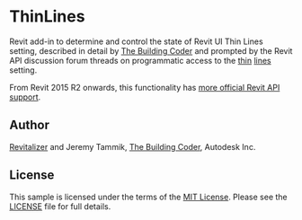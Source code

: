 # ThinLines
Revit add-in to determine and control the state of Revit UI Thin Lines setting, described in detail by
[The Building Coder](http://thebuildingcoder.typepad.com)
and prompted by the Revit API discussion forum threads on programmatic access to the
[thin](http://forums.autodesk.com/t5/revit-api/view-thin-lines/td-p/2641406)
[lines](http://forums.autodesk.com/t5/revit-api/exported-image-line-weight-thin-line-and-rendering-setting/m-p/5528318) setting.

From Revit 2015 R2 onwards, this functionality has
[more official Revit API support](http://forums.autodesk.com/t5/revit-api/exported-image-line-weight-thin-line-and-rendering-setting/m-p/5528318).

## Author

[Revitalizer](http://www.acadgraph.de) and Jeremy Tammik, [The Building Coder](http://thebuildingcoder.typepad.com), Autodesk Inc.


## License

This sample is licensed under the terms of the [MIT License](http://opensource.org/licenses/MIT). Please see the [LICENSE](LICENSE) file for full details.
